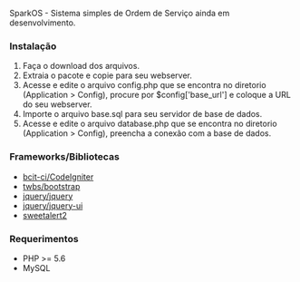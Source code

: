 SparkOS - Sistema simples de Ordem de Serviço ainda em desenvolvimento. 

### Instalação

1. Faça o download dos arquivos.
2. Extraia o pacote e copie para seu webserver.
3. Acesse e edite o arquivo config.php que se encontra no diretorio (Application > Config), procure por $config['base_url'] e coloque a URL do seu webserver.
4. Importe o arquivo base.sql para seu servidor de base de dados.
5. Acesse e edite o arquivo database.php que se encontra no diretorio (Application > Config), preencha a conexão com a base de dados.


### Frameworks/Bibliotecas
* [bcit-ci/CodeIgniter](https://github.com/bcit-ci/CodeIgniter)
* [twbs/bootstrap](https://github.com/twbs/bootstrap) 
* [jquery/jquery](https://github.com/jquery/jquery) 
* [jquery/jquery-ui](https://github.com/jquery/jquery-ui) 
* [sweetalert2](https://github.com/sweetalert2/sweetalert2)




### Requerimentos
* PHP >= 5.6
* MySQL


